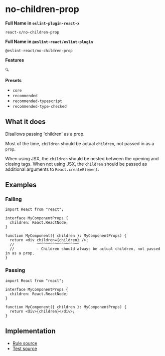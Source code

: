 # no-children-prop

**Full Name in `eslint-plugin-react-x`**

```plain copy
react-x/no-children-prop
```

**Full Name in `@eslint-react/eslint-plugin`**

```plain copy
@eslint-react/no-children-prop
```

**Features**

`🔍`

**Presets**

- `core`
- `recommended`
- `recommended-typescript`
- `recommended-type-checked`

## What it does

Disallows passing 'children' as a prop.

Most of the time, `children` should be actual `children`, not passed in as a `prop`.

When using JSX, the `children` should be nested between the opening and closing tags. When not using JSX, the `children` should be passed as additional arguments to `React.createElement`.

## Examples

### Failing

```tsx
import React from "react";

interface MyComponentProps {
  children: React.ReactNode;
}

function MyComponent({ children }: MyComponentProps) {
  return <div children={children} />;
  //          ^^^^^^^^^^^^^^^^^^^
  //          - Children should always be actual children, not passed in as a prop.
}
```

### Passing

```tsx
import React from "react";

interface MyComponentProps {
  children: React.ReactNode;
}

function MyComponent({ children }: MyComponentProps) {
  return <div>{children}</div>;
}
```

## Implementation

- [Rule source](https://github.com/Rel1cx/eslint-react/tree/main/packages/plugins/eslint-plugin-react-x/src/rules/no-children-prop.ts)
- [Test source](https://github.com/Rel1cx/eslint-react/tree/main/packages/plugins/eslint-plugin-react-x/src/rules/no-children-prop.spec.ts)
